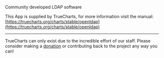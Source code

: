 Community developed LDAP software

This App is supplied by TrueCharts, for more information visit the manual: [https://truecharts.org/charts/stable/openldap](https://truecharts.org/charts/stable/openldap)

---

TrueCharts can only exist due to the incredible effort of our staff.
Please consider making a [donation](https://truecharts.org/sponsor) or contributing back to the project any way you can!
